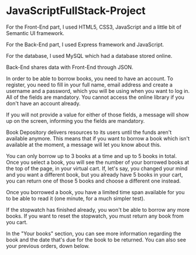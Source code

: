 # JavaScriptFullStack-Project

For the Front-End part, I used HTML5, CSS3, JavaScript and a little bit of Semantic UI framework. 

For the Back-End part, I used Express framework and JavaScript. 

For the database, I used MySQL which had a database stored online. 

Back-End shares data with Front-End through JSON. 

In order to be able to borrow books, you need to have an account. To register, you need to fill in your full name, email address and create
a username and a password, which you will be using when you want to log in. All of the fields are mandatory. You cannot access the online
library if you don't have an account already. 

If you will not provide a value for either of those fields, a message will show up on the screen, informing you the fields are mandatory. 

Book Depository delivers resources to its users until the funds aren't available anymore. This means that if you want to borrow a book
which isn't available at the moment, a message will let you know about this. 

You can only borrow up to 3 books at a time and up to 5 books in total. Once you select a book, you will see the number of your borrowed 
books at the top of the page, in your virtual cart. If, let's say, you changed your mind and you want a different book, but you already 
have 5 books in your cart, you can return one of those 5 books and choose a different one instead. 

Once you borrowed a book, you have a limited time span available for you to be able to read it (one minute, for a much simpler test). 

If the stopwatch has finished already, you won't be able to borrow any more books. If you want to reset the stopwatch, you must return any
book from you cart. 

In the "Your books" section, you can see more information regarding the book and the date that's due for the book to be returned. You can
also see your previous orders, down below. 

